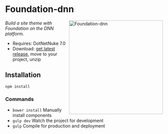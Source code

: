 # Foundation-dnn

<img src="http://foundation.agencyrevolution.com/Portals/design/Skins/Foundation/image/hero-image.svg" alt="Foundation-dnn" width="300" align="right"/>

*Build a site theme with Foundation on the DNN platform.*

* Requires: DotNetNuke 7.0
* Download: [get latest release](https://github.com/agencyrevolution/foundation-dnn/releases/latest), move to your project, unzip

## Installation

```
npm install
```

### Commands

* `bower install` Manually install components
* `gulp dev` Watch the project for development
* `gulp` Compile for production and deployment
